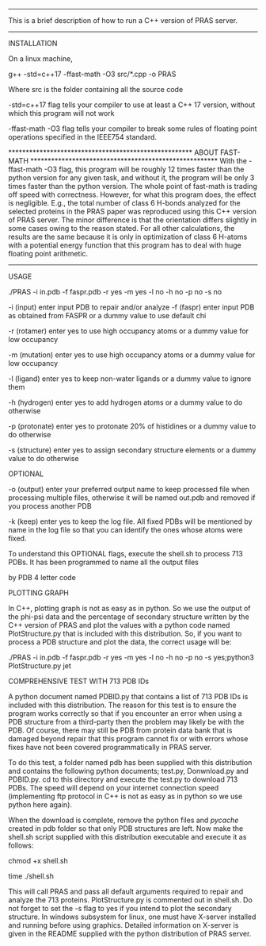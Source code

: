 ***************************************************************************************************************************
This is a brief description of how to run a C++ version of PRAS server. 
***************************************************************************************************************************
INSTALLATION

On a linux machine,

g++ -std=c++17 -ffast-math -O3 src/*.cpp -o PRAS

Where src is the folder containing all the source code

-std=c++17 flag tells your compiler to use at least a C++ 17 version, without which this program will not work

-ffast-math -O3 flag tells your compiler to break some rules of floating point operations specified in the IEEE754 standard. 

***************************************************** ABOUT FAST-MATH ******************************************************
With the -ffast-math -O3 flag, this program will be roughly 12 times faster than the python version for any given task,
and without it, the program will be only 3 times faster than the python version. The whole point of fast-math is trading 
off speed with correctness. However, for what this program does, the effect is negligible. E.g., the total number of 
class 6 H-bonds analyzed for the selected proteins in the PRAS paper was reproduced using this C++ version of PRAS server. 
The minor difference is that the orientation differs slightly in some cases owing to the reason stated. For all other 
calculations, the results are the same because it is only in optimization of class 6 H-atoms with a potential energy 
function that this program has to deal with huge floating point arithmetic.
****************************************************************************************************************************

USAGE

./PRAS -i in.pdb -f faspr.pdb -r yes -m yes -l no -h no -p no -s no

-i (input)     enter input PDB to repair and/or analyze
-f (faspr)     enter input PDB as obtained from FASPR or a dummy value to use default chi

-r (rotamer)   enter yes to use high occupancy atoms or a dummy value for low occupancy

-m (mutation)  enter yes to use high occupancy atoms or a dummy value for low occupancy

-l (ligand)    enter yes to keep non-water ligands or a dummy value to ignore them

-h (hydrogen)  enter yes to add hydrogen atoms or a dummy value to do otherwise

-p (protonate) enter yes to protonate 20% of histidines or a dummy value to do otherwise

-s (structure) enter yes to assign secondary structure elements or a dummy value to do otherwise

OPTIONAL

-o (output) enter your preferred output name to keep processed file when processing multiple files, otherwise it will 
            be named out.pdb and removed if you process another PDB
            
-k (keep)   enter yes to keep the log file. All fixed PDBs will be mentioned by name in the log file so that you 
            can identify the ones whose atoms were fixed.  

To understand this OPTIONAL flags, execute the shell.sh to process 713 PDBs. It has been programmed to name all the output files

by PDB 4 letter code

PLOTTING GRAPH

In C++, plotting graph is not as easy as in python. So we use the output of the phi-psi data and the percentage of secondary 
structure written by the C++ version of PRAS and plot the values with a python code named PlotStructure.py that is included 
with this distribution. So, if you want to process a PDB structure and plot the data, the correct usage will be:

./PRAS -i in.pdb -f faspr.pdb -r yes -m yes -l no -h no -p no -s yes;python3 PlotStructure.py jet
 

COMPREHENSIVE TEST WITH 713 PDB IDs

A python document named PDBID.py that contains a list of 713 PDB IDs is included with this distribution. The reason for this
test is to ensure the program works correctly so that if you encounter an error when using a PDB structure from a third-party
then the problem may likely be with the PDB. Of course, there may still be PDB from protein data bank that is damaged beyond
repair that this program cannot fix or with errors whose fixes have not been covered programmatically in PRAS server. 

To do this test, a folder named pdb has been supplied with this distribution and contains the following python documents; 
test.py, Donwnload.py and PDBID.py. cd to this directory and execute the test.py to download 713 PDBs. The speed will depend on
your internet connection speed (implementing ftp protocol in C++ is not as easy as in python so we use python here again).   

When the download is complete, remove the python files and _pycache_ created in pdb folder so that only PDB structures are left.
Now make the shell.sh script supplied with this distribution executable and execute it as follows:

chmod +x shell.sh

time ./shell.sh

This will call PRAS and pass all default arguments required to repair and analyze the 713 proteins. PlotStructure.py is 
commented out in shell.sh. Do not forget to set the -s flag to yes if you intend to plot the secondary structure.
In windows subsystem for linux, one must have X-server installed and running before using graphics. 
Detailed information on X-server is given in the README supplied with the python distribution of PRAS server.

